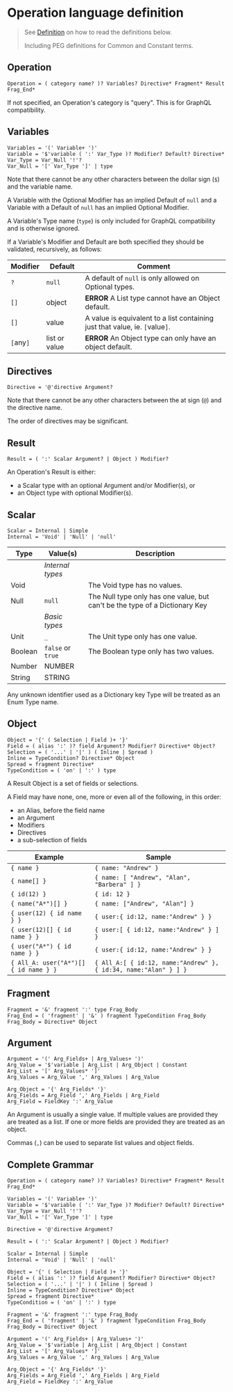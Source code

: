 # Operation language definition

> See [Definition](Definition.md) on how to read the definitions below.
>
> Including PEG definitions for Common and Constant terms.

## Operation

```PEG
Operation = ( category name? )? Variables? Directive* Fragment* Result Frag_End*
```

If not specified, an Operation's category is "query". This is for GraphQL compatibility.

## Variables

```PEG
Variables = '(' Variable+ ')'
Variable = '$'variable ( ':' Var_Type )? Modifier? Default? Directive*
Var_Type = Var_Null '!'?
Var_Null = '[' Var_Type ']' | type
```

Note that there cannot be any other characters between the dollar sign (`$`) and the variable name.

A Variable with the Optional Modifier has an implied Default of `null` and a Variable with a Default of `null` has an implied Optional Modifier.

A Variable's Type name (`type`) is only included for GraphQL compatibility and is otherwise ignored.

If a Variable's Modifier and Default are both specified they should be validated, recursively, as follows:

| Modifier  | Default       | Comment                                                                      |
| --------- | ------------- | ---------------------------------------------------------------------------- |
| `?`       | `null`        | A default of `null` is only allowed on Optional types.                       |
| `[]`      | object        | **ERROR** A List type cannot have an Object default.                         |
| `[]`      | value         | A value is equivalent to a list containing just that value, ie. `[`value`]`. |
| `[`any`]` | list or value | **ERROR** An Object type can only have an object default.                    |

## Directives

```PEG
Directive = '@'directive Argument?
```

Note that there cannot be any other characters between the at sign (`@`) and the directive name.

The order of directives may be significant.

## Result

```PEG
Result = ( ':' Scalar Argument? | Object ) Modifier?
```

An Operation's Result is either:

- a Scalar type with an optional Argument and/or Modifier(s), or
- an Object type with optional Modifier(s).

## Scalar

```PEG
Scalar = Internal | Simple
Internal = 'Void' | 'Null' | 'null'
```

| Type    | Value(s)          | Description                                                                 |
| ------- | ----------------- | --------------------------------------------------------------------------- |
|         | _Internal types_  |
| Void    |                   | The Void type has no values.                                                |
| Null    | `null`            | The Null type only has one value, but can't be the type of a Dictionary Key |
|         | _Basic types_     |
| Unit    | `_`               | The Unit type only has one value.                                           |
| Boolean | `false` or `true` | The Boolean type only has two values.                                       |
| Number  | NUMBER            |                                                                             |
| String  | STRING            |                                                                             |

Any unknown identifier used as a Dictionary key Type will be treated as an Enum Type name.

## Object

```PEG
Object = '{' ( Selection | Field )+ '}'
Field = ( alias ':' )? field Argument? Modifier? Directive* Object?
Selection = ( '...' | '|' ) ( Inline | Spread )
Inline = TypeCondition? Directive* Object
Spread = fragment Directive*
TypeCondition = ( 'on' | ':' ) type
```

A Result Object is a set of fields or selections.

A Field may have none, one, more or even all of the following, in this order:

- an Alias, before the field name
- an Argument
- Modifiers
- Directives
- a sub-selection of fields

| Example                               | Sample                                                           |
| ------------------------------------- | ---------------------------------------------------------------- |
| `{ name }`                            | `{ name: "Andrew" }`                                             |
| `{ name[] }`                          | `{ name: [ "Andrew", "Alan", "Barbera" ] }`                      |
| `{ id(12) }`                          | `{ id: 12 }`                                                     |
| `{ name("A*")[] }`                    | `{ name: ["Andrew", "Alan"] }`                                   |
| `{ user(12) { id name } }`            | `{ user:{ id:12, name:"Andrew" } }`                              |
| `{ user(12)[] { id name } }`          | `{ user:[ { id:12, name:"Andrew" } ] }`                          |
| `{ user("A*") { id name } }`          | `{ user:{ id:12, name:"Andrew" } }`                              |
| `{ All_A: user("A*")[] { id name } }` | `{ All_A:[ { id:12, name:"Andrew" }, { id:34, name:"Alan" } ] }` |

## Fragment

```PEG
Fragment = '&' fragment ':' type Frag_Body
Frag_End = ( 'fragment' | '&' ) fragment TypeCondition Frag_Body
Frag_Body = Directive* Object
```

## Argument

```PEG
Argument = '(' Arg_Fields+ | Arg_Values+ ')'
Arg_Value = '$'variable | Arg_List | Arg_Object | Constant
Arg_List = '[' Arg_Values* ']'
Arg_Values = Arg_Value ',' Arg_Values | Arg_Value

Arg_Object = '{' Arg_Fields* '}'
Arg_Fields = Arg_Field ',' Arg_Fields | Arg_Field
Arg_Field = FieldKey ':' Arg_Value
```

An Argument is usually a single value. If multiple values are provided they are treated as a list. If one or more fields are provided they are treated as an object.

Commas (`,`) can be used to separate list values and object fields.

## Complete Grammar

```PEG
Operation = ( category name? )? Variables? Directive* Fragment* Result Frag_End*

Variables = '(' Variable+ ')'
Variable = '$'variable ( ':' Var_Type )? Modifier? Default? Directive*
Var_Type = Var_Null '!'?
Var_Null = '[' Var_Type ']' | type

Directive = '@'directive Argument?

Result = ( ':' Scalar Argument? | Object ) Modifier?

Scalar = Internal | Simple
Internal = 'Void' | 'Null' | 'null'

Object = '{' ( Selection | Field )+ '}'
Field = ( alias ':' )? field Argument? Modifier? Directive* Object?
Selection = ( '...' | '|' ) ( Inline | Spread )
Inline = TypeCondition? Directive* Object
Spread = fragment Directive*
TypeCondition = ( 'on' | ':' ) type

Fragment = '&' fragment ':' type Frag_Body
Frag_End = ( 'fragment' | '&' ) fragment TypeCondition Frag_Body
Frag_Body = Directive* Object

Argument = '(' Arg_Fields+ | Arg_Values+ ')'
Arg_Value = '$'variable | Arg_List | Arg_Object | Constant
Arg_List = '[' Arg_Values* ']'
Arg_Values = Arg_Value ',' Arg_Values | Arg_Value

Arg_Object = '{' Arg_Fields* '}'
Arg_Fields = Arg_Field ',' Arg_Fields | Arg_Field
Arg_Field = FieldKey ':' Arg_Value

```
